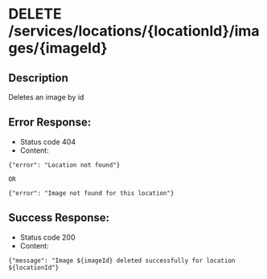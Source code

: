# DELETE /services/locations/{locationId}/images/{imageId}

## Description
Deletes an image by id

## Error Response:
* Status code 404
* Content:
```
{"error": "Location not found"}

OR

{"error": "Image not found for this location"}
```

## Success Response:
* Status code 200
* Content:

```
{"message": "Image ${imageId} deleted successfully for location ${locationId"}
```
